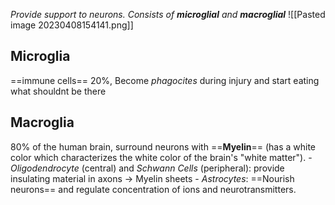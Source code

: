 _Provide support to neurons.
Consists of **microglial** and **macroglial**_
![[Pasted image 20230408154141.png]]

## Microglia
==immune cells== 20%, Become _phagocites_ during injury and start eating what shouldnt be there

## Macroglia
80% of the human brain, surround neurons with ==**Myelin**== (has a white color which characterizes the white color of the brain's "white matter").
    -   _Oligodendrocyte_ (central) and _Schwann Cells_ (peripheral): provide insulating material in axons → Myelin sheets
    -   _Astrocytes_: ==Nourish neurons== and regulate concentration of ions and neurotransmitters.